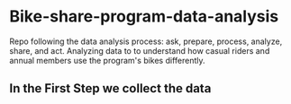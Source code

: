 # Bike-share-program-data-analysis
Repo following the data analysis process: ask, prepare, process, analyze, share, and act. Analyzing data to to understand how casual riders and annual members use the program's bikes differently.

## **In the First Step we collect the data**